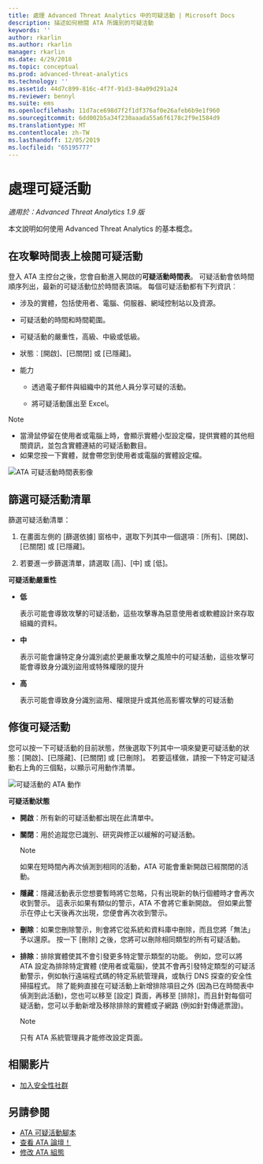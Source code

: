 ```yaml
---
title: 處理 Advanced Threat Analytics 中的可疑活動 | Microsoft Docs
description: 描述如何檢閱 ATA 所識別的可疑活動
keywords: ''
author: rkarlin
ms.author: rkarlin
manager: rkarlin
ms.date: 4/29/2018
ms.topic: conceptual
ms.prod: advanced-threat-analytics
ms.technology: ''
ms.assetid: 44d7c899-816c-4f7f-91d3-84a09d291a24
ms.reviewer: bennyl
ms.suite: ems
ms.openlocfilehash: 11d7ace698d7f2f1df376af0e26afeb6b9e1f960
ms.sourcegitcommit: 6dd002b5a34f230aaada55a6f6178c2f9e1584d9
ms.translationtype: MT
ms.contentlocale: zh-TW
ms.lasthandoff: 12/05/2019
ms.locfileid: "65195777"
---
```

# <a name="working-with-suspicious-activities"></a>處理可疑活動

*適用於：Advanced Threat Analytics 1.9 版*

本文說明如何使用 Advanced Threat Analytics 的基本概念。

## <a name="review-suspicious-activities-on-the-attack-time-line"></a>在攻擊時間表上檢閱可疑活動
登入 ATA 主控台之後，您會自動進入開啟的**可疑活動時間表**。 可疑活動會依時間順序列出，最新的可疑活動位於時間表頂端。
每個可疑活動都有下列資訊︰

-   涉及的實體，包括使用者、電腦、伺服器、網域控制站以及資源。

-   可疑活動的時間和時間範圍。

-   可疑活動的嚴重性，高級、中級或低級。

-   狀態︰[開啟]、[已關閉] 或 [已隱藏]。

-   能力

    -   透過電子郵件與組織中的其他人員分享可疑的活動。

    -   將可疑活動匯出至 Excel。

> [!NOTE]
> -   當滑鼠停留在使用者或電腦上時，會顯示實體小型設定檔，提供實體的其他相關資訊，並包含實體連結的可疑活動數目。
> -   如果您按一下實體，就會帶您到使用者或電腦的實體設定檔。

![ATA 可疑活動時間表影像](media/ATA-Suspicious-Activity-Timeline.JPG)

## <a name="filter-suspicious-activities-list"></a>篩選可疑活動清單
篩選可疑活動清單：

1.  在畫面左側的 [篩選依據] 窗格中，選取下列其中一個選項︰[所有]、[開啟]、[已關閉] 或 [已隱藏]。

2.  若要進一步篩選清單，請選取 [高]、[中] 或 [低]。

**可疑活動嚴重性**

-   **低**

    表示可能會導致攻擊的可疑活動，這些攻擊專為惡意使用者或軟體設計來存取組織的資料。

-   **中**

    表示可能會讓特定身分識別處於更嚴重攻擊之風險中的可疑活動，這些攻擊可能會導致身分識別盜用或特殊權限的提升

-   **高**

    表示可能會導致身分識別盜用、權限提升或其他高影響攻擊的可疑活動


## <a name="remediating-suspicious-activities"></a>修復可疑活動
您可以按一下可疑活動的目前狀態，然後選取下列其中一項來變更可疑活動的狀態：[開啟]、[已隱藏]、[已關閉] 或 [已刪除]。
若要這樣做，請按一下特定可疑活動右上角的三個點，以顯示可用動作清單。

![可疑活動的 ATA 動作](./media/sa-actions.png)

**可疑活動狀態**

- **開啟**：所有新的可疑活動都出現在此清單中。

- **關閉**：用於追蹤您已識別、研究與修正以緩解的可疑活動。

  > [!NOTE]
  > 如果在短時間內再次偵測到相同的活動，ATA 可能會重新開啟已經關閉的活動。

- **隱藏**：隱藏活動表示您想要暫時將它忽略，只有出現新的執行個體時才會再次收到警示。 這表示如果有類似的警示，ATA 不會將它重新開啟。 但如果此警示在停止七天後再次出現，您便會再次收到警示。

- **刪除**：如果您刪除警示，則會將它從系統和資料庫中刪除，而且您將「無法」予以還原。 按一下 [刪除] 之後，您將可以刪除相同類型的所有可疑活動。

- **排除**：排除實體使其不會引發更多特定警示類型的功能。 例如，您可以將 ATA 設定為排除特定實體 (使用者或電腦)，使其不會再引發特定類型的可疑活動警示，例如執行遠端程式碼的特定系統管理員，或執行 DNS 探查的安全性掃描程式。 除了能夠直接在可疑活動上新增排除項目之外 (因為已在時間表中偵測到此活動)，您也可以移至 [設定] 頁面，再移至 [排除]，而且針對每個可疑活動，您可以手動新增及移除排除的實體或子網路 (例如針對傳遞票證)。 
  > [!NOTE]
  > 只有 ATA 系統管理員才能修改設定頁面。


## <a name="related-videos"></a>相關影片
- [加入安全性社群](https://channel9.msdn.com/Shows/Microsoft-Security/Join-the-Security-Community)


## <a name="see-also"></a>另請參閱
- [ATA 可疑活動腳本](http://aka.ms/ataplaybook)
- [查看 ATA 論壇！](https://social.technet.microsoft.com/Forums/security/home?forum=mata)
- [修改 ATA 組態](modifying-ata-center-configuration.md)
